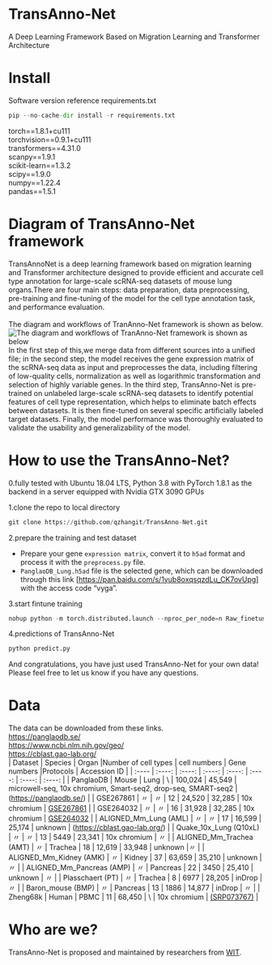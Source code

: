 # TransAnno-Net
A Deep Learning Framework Based on Migration Learning and Transformer Architecture
# Install
Software version reference requirements.txt <br>
```python
pip --no-cache-dir install -r requirements.txt
```
torch==1.8.1+cu111 <br>
torchvision==0.9.1+cu111 <br>
transformers==4.31.0 <br>
scanpy==1.9.1 <br>
scikit-learn==1.3.2 <br>
scipy==1.9.0 <br>
numpy==1.22.4 <br>
pandas==1.5.1

# Diagram of TransAnno-Net framework

TransAnnoNet is a deep learning framework based on migration learning and Transformer architecture designed to provide efficient and accurate cell type annotation for large-scale scRNA-seq datasets of mouse lung organs.There are four main steps: data preparation, data preprocessing, pre-training and fine-tuning of the model for the cell type annotation task, and performance evaluation. <br>
<br>
The diagram and workflows of TranAnno-Net framework is shown as below.
![The diagram and workflows of TranAnno-Net framework is shown as below](https://github.com/qzhangit/TransAnno-Net/blob/main/Picture/framework.png) <br>
In the first step of this,we merge data from different sources into a unified file; in the second step, the model receives the gene expression matrix of the scRNA-seq data as input and preprocesses the data, including filtering of low-quality cells, normalization as well as logarithmic transformation and selection of highly variable genes. In the third step, TransAnno-Net is pre-trained on unlabeled large-scale scRNA-seq datasets to identify potential features of cell type representation, which helps to eliminate batch effects between datasets. It is then fine-tuned on several specific artificially labeled target datasets. Finally, the model performance was thoroughly evaluated to validate the usability and generalizability of the model.

# How to use the TransAnno-Net?
0.fully tested with Ubuntu 18.04 LTS, Python 3.8 with PyTorch 1.8.1 as the backend in a server equipped with Nvidia GTX 3090 GPUs <br>

1.clone the repo to local directory
```python
git clone https://github.com/qzhangit/TransAnno-Net.git
```
2.prepare the training and test dataset
* Prepare your gene `expression matrix`, convert it to `h5ad` format and process it with the `preprocess.py` file. <br>
* `PanglaoDB_Lung.h5ad` file is the selected gene, which can be downloaded through this link [https://pan.baidu.com/s/1yub8oxqsqzdLu_CK7ovUpg] with the access code “vyga”. <br>

3.start fintune training
```python
nohup python -m torch.distributed.launch --nproc_per_node=n Raw_finetune.py > nohup.out &  # n is the number of GPUs.
```
4.predictions of TransAnno-Net
```python
python predict.py
```
And congratulations, you have just used TransAnno-Net for your own data! Please feel free to let us know if you have any questions.

# Data
The data can be downloaded from these links. <br>
https://panglaodb.se/ <br>
https://www.ncbi.nlm.nih.gov/geo/ <br>
https://cblast.gao-lab.org/
<br>
| Dataset | Species | Organ |Number of cell types | cell numbers | Gene numbers |Protocols | Accession ID |
| :---- | :----: | :----: | :----: | :----: | :----: | :----: | :----: |
| PanglaoDB | Mouse | Lung | \ | 100,024 | 45,549 | microwell-seq, 10x chromium, Smart-seq2, drop-seq, SMART-seq2 | (https://panglaodb.se/) |
| GSE267861 | 〃 | 〃 | 12 | 24,520 | 32,285 | 10x chromium | [GSE267861](https://www.ncbi.nlm.nih.gov/geo/) |
| GSE264032 | 〃 | 〃 | 16 | 31,928 | 32,285 | 10x chromium | [GSE264032](https://www.ncbi.nlm.nih.gov/geo/) |
| ALIGNED_Mm_Lung (AML) | 〃 | 〃 | 17 | 16,599 | 25,174 | unknown | (https://cblast.gao-lab.org/) |
| Quake_10x_Lung (Q10xL) | 〃 | 〃 | 13 | 5449 | 23,341 | 10x chromium | 〃 |
| ALIGNED_Mm_Trachea (AMT) | 〃 | Trachea | 18 | 12,619 | 33,948 | unknown |〃 |
| ALIGNED_Mm_Kidney (AMK) | 〃 | Kidney | 37 | 63,659 | 35,210 | unknown | 〃 |
| ALIGNED_Mm_Pancreas (AMP) | 〃 | Pancreas | 22 | 3450 | 25,410 | unknown | 〃 |
| Plasschaert (PT) | 〃 | Trachea | 8 | 6977 | 28,205 | inDrop | 〃 |
| Baron_mouse (BMP) | 〃 | Pancreas | 13 | 1886 | 14,877 | inDrop | 〃 |
| Zheng68k | Human | PBMC | 11 | 68,450 | \ | 10x chromium | [(SRP073767)](https://www.ncbi.nlm.nih.gov/sra/) |

# Who are we?
TransAnno-Net is proposed and maintained by researchers from [WIT](https://www.wit.edu.cn/).

